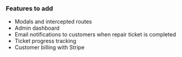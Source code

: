 ### Features to add

- Modals and intercepted routes
- Admin dashboard
- Email notifications to customers when repair ticket is completed
- Ticket progress tracking
- Customer billing with Stripe
